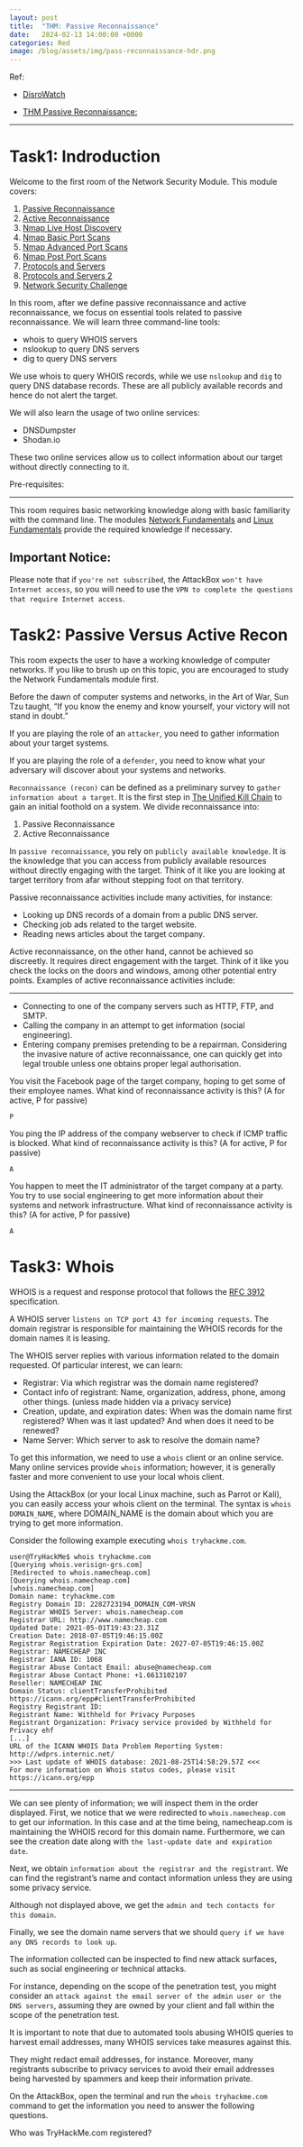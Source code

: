 ```yaml
---
layout: post
title:  "THM: Passive Reconnaissance"
date:   2024-02-13 14:00:00 +0000
categories: Red
image: /blog/assets/img/pass-reconnaissance-hdr.png
---
```

Ref: 
- [DisroWatch](https://distrowatch.com/dwres.php?resource=major "Link")

- [THM Passive Reconnaissance:](https://tryhackme.com/room/passiverecon?path=undefined)

---

Task1: Indroduction
===
Welcome to the first room of the Network Security Module. This module covers:

1. [Passive Reconnaissance](https://tryhackme.com/room/passiverecon)
2. [Active Reconnaissance](https://tryhackme.com/room/activerecon)
3. [Nmap Live Host Discovery](https://tryhackme.com/room/nmap01)
4. [Nmap Basic Port Scans](https://tryhackme.com/room/nmap02)
5. [Nmap Advanced Port Scans](https://tryhackme.com/room/nmap03)
6. [Nmap Post Port Scans](https://tryhackme.com/room/nmap04)
7. [Protocols and Servers](https://tryhackme.com/room/protocolsandservers)
8. [Protocols and Servers 2](https://tryhackme.com/room/protocolsandservers2)
9. [Network Security Challenge](https://tryhackme.com/room/netsecchallenge)


In this room, after we define passive reconnaissance and active reconnaissance, we focus on essential tools related to passive reconnaissance. We will learn three command-line tools:

- whois to query WHOIS servers
- nslookup to query DNS servers
- dig to query DNS servers

We use whois to query WHOIS records, while we use ```nslookup``` and ```dig``` to query DNS database records. These are all publicly available records and hence do not alert the target.

We will also learn the usage of two online services:

- DNSDumpster
- Shodan.io

These two online services allow us to collect information about our target without directly connecting to it.

Pre-requisites: 

---

This room requires basic networking knowledge along with basic familiarity with the command line. The modules [Network Fundamentals](https://tryhackme.com/module/network-fundamentals) and [Linux Fundamentals](https://tryhackme.com/module/linux-fundamentals) provide the required knowledge if necessary.

## Important Notice: 
Please note that if ```you're not subscribed```, the AttackBox ```won't have Internet access```, so you will need to use the ```VPN to complete the questions that require Internet access```.

Task2: Passive Versus Active Recon
===

This room expects the user to have a working knowledge of computer networks. If you like to brush up on this topic, you are encouraged to study the Network Fundamentals module first.

Before the dawn of computer systems and networks, in the Art of War, Sun Tzu taught, “If you know the enemy and know yourself, your victory will not stand in doubt.” 

If you are playing the role of an ```attacker```, you need to gather information about your target systems. 

If you are playing the role of a ```defender```, you need to know what your adversary will discover about your systems and networks.

```Reconnaissance (recon)``` can be defined as a preliminary survey to ```gather information about a target```. It is the first step in [The Unified Kill Chain](https://www.unifiedkillchain.com/) to gain an initial foothold on a system. We divide reconnaissance into:

1. Passive Reconnaissance
1. Active Reconnaissance

In ```passive reconnaissance```, you rely on ```publicly available knowledge```. It is the knowledge that you can access from publicly available resources without directly engaging with the target. Think of it like you are looking at target territory from afar without stepping foot on that territory.

Passive reconnaissance activities include many activities, for instance:

- Looking up DNS records of a domain from a public DNS server.
- Checking job ads related to the target website.
- Reading news articles about the target company.

Active reconnaissance, on the other hand, cannot be achieved so discreetly. It requires direct engagement with the target. Think of it like you check the locks on the doors and windows, among other potential entry points.
Examples of active reconnaissance activities include:

---

- Connecting to one of the company servers such as HTTP, FTP, and SMTP.
- Calling the company in an attempt to get information (social engineering).
- Entering company premises pretending to be a repairman.
Considering the invasive nature of active reconnaissance, one can quickly get into legal trouble unless one obtains proper legal authorisation.


You visit the Facebook page of the target company, hoping to get some of their employee names. What kind of reconnaissance activity is this? (A for active, P for passive)
```
P
```
You ping the IP address of the company webserver to check if ICMP traffic is blocked. What kind of reconnaissance activity is this? (A for active, P for passive)
```
A
```

You happen to meet the IT administrator of the target company at a party. You try to use social engineering to get more information about their systems and network infrastructure. What kind of reconnaissance activity is this? (A for active, P for passive)
```
A
```

Task3: Whois
===
WHOIS is a request and response protocol that follows the [RFC 3912](https://www.ietf.org/rfc/rfc3912.txt) specification. 

A WHOIS server ```listens on TCP port 43 for incoming requests```. The domain registrar is responsible for maintaining the WHOIS records for the domain names it is leasing. 

The WHOIS server replies with various information related to the domain requested. Of particular interest, we can learn:

- Registrar: Via which registrar was the domain name registered?
- Contact info of registrant: Name, organization, address, phone, among other things. (unless made hidden via a privacy service)
- Creation, update, and expiration dates: When was the domain name first registered? When was it last updated? And when does it need to be renewed?
- Name Server: Which server to ask to resolve the domain name?

To get this information, we need to use a ```whois``` client or an online service. Many online services provide ```whois``` information; however, it is generally faster and more convenient to use your local whois client. 

Using the AttackBox (or your local Linux machine, such as Parrot or Kali), you can easily access your whois client on the terminal. The syntax is ```whois DOMAIN_NAME```, where DOMAIN_NAME is the domain about which you are trying to get more information. 

Consider the following example executing ```whois tryhackme.com```.
```
user@TryHackMe$ whois tryhackme.com
[Querying whois.verisign-grs.com]
[Redirected to whois.namecheap.com]
[Querying whois.namecheap.com]
[whois.namecheap.com]
Domain name: tryhackme.com
Registry Domain ID: 2282723194_DOMAIN_COM-VRSN
Registrar WHOIS Server: whois.namecheap.com
Registrar URL: http://www.namecheap.com
Updated Date: 2021-05-01T19:43:23.31Z
Creation Date: 2018-07-05T19:46:15.00Z
Registrar Registration Expiration Date: 2027-07-05T19:46:15.00Z
Registrar: NAMECHEAP INC
Registrar IANA ID: 1068
Registrar Abuse Contact Email: abuse@namecheap.com
Registrar Abuse Contact Phone: +1.6613102107
Reseller: NAMECHEAP INC
Domain Status: clientTransferProhibited https://icann.org/epp#clientTransferProhibited
Registry Registrant ID: 
Registrant Name: Withheld for Privacy Purposes
Registrant Organization: Privacy service provided by Withheld for Privacy ehf
[...]
URL of the ICANN WHOIS Data Problem Reporting System: http://wdprs.internic.net/
>>> Last update of WHOIS database: 2021-08-25T14:58:29.57Z <<<
For more information on Whois status codes, please visit https://icann.org/epp
```

---

We can see plenty of information; we will inspect them in the order displayed. First, we notice that we were redirected to ```whois.namecheap.com``` to get our information. In this case and at the time being, namecheap.com is maintaining the WHOIS record for this domain name. Furthermore, we can see the creation date along with ```the last-update date and expiration date```.

Next, we obtain ```information about the registrar and the registrant```. We can find the registrant’s name and contact information unless they are using some privacy service. 

Although not displayed above, we get the ```admin and tech contacts for this domain```. 

Finally, we see the domain name servers that we should ```query if we have any DNS records to look up```.

The information collected can be inspected to find new attack surfaces, such as social engineering or technical attacks. 

For instance, depending on the scope of the penetration test, you might consider an ```attack against the email server of the admin user or the DNS servers```, assuming they are owned by your client and fall within the scope of the penetration test.

It is important to note that due to automated tools abusing WHOIS queries to harvest email addresses, many WHOIS services take measures against this. 

They might redact email addresses, for instance. Moreover, many registrants subscribe to privacy services to avoid their email addresses being harvested by spammers and keep their information private.

On the AttackBox, open the terminal and run the ```whois tryhackme.com``` command to get the information you need to answer the following questions.

Who was TryHackMe.com registered?
```

```
